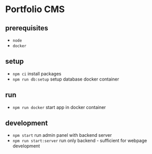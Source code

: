 # Portfolio CMS

## prerequisites

- `node`
- `docker`

## setup

- `npm ci` install packages
- `npm run db:setup` setup database docker container

## run

- `npm run docker` start app in docker container

## development

- `npm start` run admin panel with backend server
- `npm run start:server` run only backend - sufficient for webpage development
